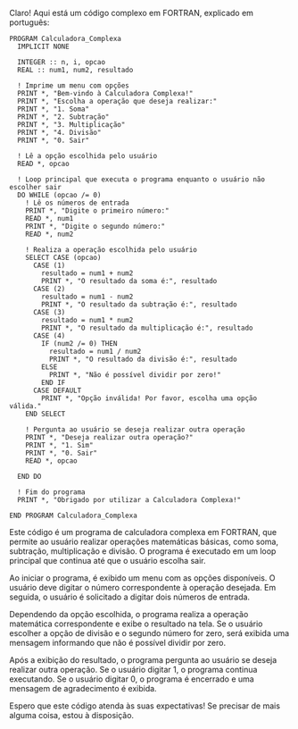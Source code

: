 Claro! Aqui está um código complexo em FORTRAN, explicado em português:

```
PROGRAM Calculadora_Complexa
  IMPLICIT NONE
  
  INTEGER :: n, i, opcao
  REAL :: num1, num2, resultado
  
  ! Imprime um menu com opções
  PRINT *, "Bem-vindo à Calculadora Complexa!"
  PRINT *, "Escolha a operação que deseja realizar:"
  PRINT *, "1. Soma"
  PRINT *, "2. Subtração"
  PRINT *, "3. Multiplicação"
  PRINT *, "4. Divisão"
  PRINT *, "0. Sair"
  
  ! Lê a opção escolhida pelo usuário
  READ *, opcao
  
  ! Loop principal que executa o programa enquanto o usuário não escolher sair
  DO WHILE (opcao /= 0)
    ! Lê os números de entrada
    PRINT *, "Digite o primeiro número:"
    READ *, num1
    PRINT *, "Digite o segundo número:"
    READ *, num2
    
    ! Realiza a operação escolhida pelo usuário
    SELECT CASE (opcao)
      CASE (1)
        resultado = num1 + num2
        PRINT *, "O resultado da soma é:", resultado
      CASE (2)
        resultado = num1 - num2
        PRINT *, "O resultado da subtração é:", resultado
      CASE (3)
        resultado = num1 * num2
        PRINT *, "O resultado da multiplicação é:", resultado
      CASE (4)
        IF (num2 /= 0) THEN
          resultado = num1 / num2
          PRINT *, "O resultado da divisão é:", resultado
        ELSE
          PRINT *, "Não é possível dividir por zero!"
        END IF
      CASE DEFAULT
        PRINT *, "Opção inválida! Por favor, escolha uma opção válida."
    END SELECT
    
    ! Pergunta ao usuário se deseja realizar outra operação
    PRINT *, "Deseja realizar outra operação?"
    PRINT *, "1. Sim"
    PRINT *, "0. Sair"
    READ *, opcao
    
  END DO
  
  ! Fim do programa
  PRINT *, "Obrigado por utilizar a Calculadora Complexa!"
  
END PROGRAM Calculadora_Complexa
```

Este código é um programa de calculadora complexa em FORTRAN, que permite ao usuário realizar operações matemáticas básicas, como soma, subtração, multiplicação e divisão. O programa é executado em um loop principal que continua até que o usuário escolha sair.

Ao iniciar o programa, é exibido um menu com as opções disponíveis. O usuário deve digitar o número correspondente à operação desejada. Em seguida, o usuário é solicitado a digitar dois números de entrada.

Dependendo da opção escolhida, o programa realiza a operação matemática correspondente e exibe o resultado na tela. Se o usuário escolher a opção de divisão e o segundo número for zero, será exibida uma mensagem informando que não é possível dividir por zero.

Após a exibição do resultado, o programa pergunta ao usuário se deseja realizar outra operação. Se o usuário digitar 1, o programa continua executando. Se o usuário digitar 0, o programa é encerrado e uma mensagem de agradecimento é exibida.

Espero que este código atenda às suas expectativas! Se precisar de mais alguma coisa, estou à disposição.